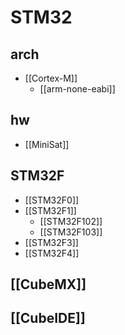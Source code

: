 # STM32

## arch
- [[Cortex-M]]
	- [[arm-none-eabi]]

## hw

- [[MiniSat]]

## STM32F
- [[STM32F0]]
- [[STM32F1]]
	- [[STM32F102]]
	- [[STM32F103]]
- [[STM32F3]]
- [[STM32F4]]

## [[CubeMX]]
## [[CubeIDE]]
